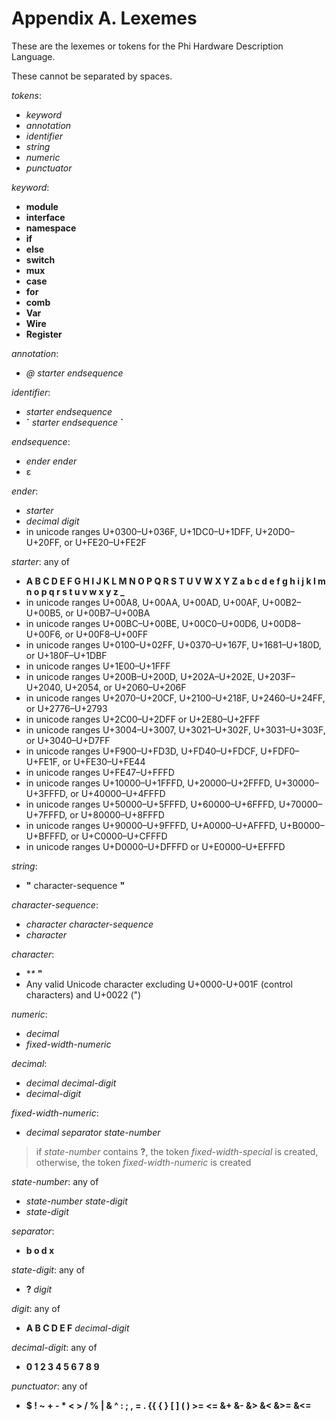 # Appendix A. Lexemes

These are the lexemes or tokens for the Phi Hardware Description Language.

These cannot be separated by spaces.

*tokens*:
* *keyword*
* *annotation*
* *identifier*
* *string*
* *numeric*
* *punctuator*

*keyword*:
* **module**
* **interface**
* **namespace**
* **if**
* **else**
* **switch**
* **mux**
* **case**
* **for**
* **comb**
* **Var**
* **Wire**
* **Register**

*annotation*:
* *@* *starter* *endsequence*

*identifier*:
* *starter* *endsequence*
* **\`** *starter* *endsequence* **\`**

*endsequence*:
* *ender* *ender*
* ε

*ender*:
* *starter*
* *decimal digit*
* in unicode ranges U+0300–U+036F, U+1DC0–U+1DFF, U+20D0–U+20FF, or U+FE20–U+FE2F

*starter*: any of
* **A B C D E F G H I J K L M N O P Q R S T U V W X Y Z a b c d e f g h i j k l m n o p q r s t u v w x y z _**
* in unicode ranges U+00A8, U+00AA, U+00AD, U+00AF, U+00B2–U+00B5, or U+00B7–U+00BA
* in unicode ranges U+00BC–U+00BE, U+00C0–U+00D6, U+00D8–U+00F6, or U+00F8–U+00FF
* in unicode ranges U+0100–U+02FF, U+0370–U+167F, U+1681–U+180D, or U+180F–U+1DBF
* in unicode ranges U+1E00–U+1FFF
* in unicode ranges U+200B–U+200D, U+202A–U+202E, U+203F–U+2040, U+2054, or U+2060–U+206F
* in unicode ranges U+2070–U+20CF, U+2100–U+218F, U+2460–U+24FF, or U+2776–U+2793
* in unicode ranges U+2C00–U+2DFF or U+2E80–U+2FFF
* in unicode ranges U+3004–U+3007, U+3021–U+302F, U+3031–U+303F, or U+3040–U+D7FF
* in unicode ranges U+F900–U+FD3D, U+FD40–U+FDCF, U+FDF0–U+FE1F, or U+FE30–U+FE44
* in unicode ranges U+FE47–U+FFFD
* in unicode ranges U+10000–U+1FFFD, U+20000–U+2FFFD, U+30000–U+3FFFD, or U+40000–U+4FFFD
* in unicode ranges U+50000–U+5FFFD, U+60000–U+6FFFD, U+70000–U+7FFFD, or U+80000–U+8FFFD
* in unicode ranges U+90000–U+9FFFD, U+A0000–U+AFFFD, U+B0000–U+BFFFD, or U+C0000–U+CFFFD
* in unicode ranges U+D0000–U+DFFFD or U+E0000–U+EFFFD

*string*:
* **"** character-sequence **"**

*character-sequence*:
* *character* *character-sequence*
* *character*

*character*:
* **\** **"**
* Any valid Unicode character excluding U+0000-U+001F (control characters) and U+0022 (")

*numeric*:
* *decimal*
* *fixed-width-numeric*

*decimal*:
* *decimal* *decimal-digit*
* *decimal-digit*

*fixed-width-numeric*:
* *decimal* *separator* *state-number*
> if *state-number* contains **?**, the token *fixed-width-special* is created, otherwise, the token *fixed-width-numeric* is created

*state-number*: any of
* *state-number* *state-digit*
* *state-digit*

*separator*:
* **b o d x**

*state-digit*: any of
* **?** *digit*

*digit*: any of
*  **A B C D E F** *decimal-digit*

*decimal-digit*: any of
* **0 1 2 3 4 5 6 7 8 9**

*punctuator*: any of
* **$ ! ~ + - * < > / % | & ^ : ; , = . {{ { } [ ] ( ) >= <= &+ &- &> &< &>= &<=**